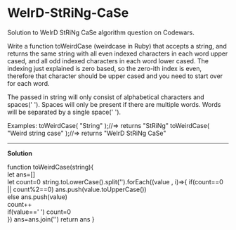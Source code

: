 # WeIrD-StRiNg-CaSe
Solution to WeIrD StRiNg CaSe algorithm question on Codewars.

Write a function toWeirdCase (weirdcase in Ruby) that accepts a string, and returns the same string with all even indexed characters in each word upper cased, and all odd indexed characters in each word lower cased. The indexing just explained is zero based, so the zero-ith index is even, therefore that character should be upper cased and you need to start over for each word.

The passed in string will only consist of alphabetical characters and spaces(' '). Spaces will only be present if there are multiple words. Words will be separated by a single space(' ').

Examples:
toWeirdCase( "String" );//=> returns "StRiNg"
toWeirdCase( "Weird string case" );//=> returns "WeIrD StRiNg CaSe"
<br>
__________________________________________________________________

<strong>Solution</strong>

function toWeirdCase(string){<br>
    let ans=[]<br>
    let count=0
    string.toLowerCase().split('').forEach((value , i)=>{
      if(count==0 || count%2==0) ans.push(value.toUpperCase())  
      else ans.push(value)    
      count++     
      if(value==' ') count=0    
    })
    ans=ans.join('')
    return ans
}

